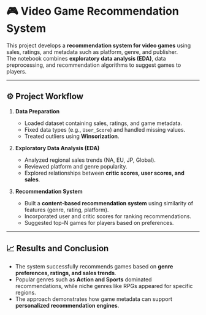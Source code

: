 # 🎮 Video Game Recommendation System

This project develops a **recommendation system for video games** using sales, ratings, and metadata such as platform, genre, and publisher.  
The notebook combines **exploratory data analysis (EDA)**, data preprocessing, and recommendation algorithms to suggest games to players.

---

## ⚙️ Project Workflow

1. **Data Preparation**  
   - Loaded dataset containing sales, ratings, and game metadata.  
   - Fixed data types (e.g., `User_Score`) and handled missing values.  
   - Treated outliers using **Winsorization**.  

2. **Exploratory Data Analysis (EDA)**  
   - Analyzed regional sales trends (NA, EU, JP, Global).  
   - Reviewed platform and genre popularity.  
   - Explored relationships between **critic scores, user scores, and sales**.  

3. **Recommendation System**  
   - Built a **content-based recommendation system** using similarity of features (genre, rating, platform).  
   - Incorporated user and critic scores for ranking recommendations.  
   - Suggested top-N games for players based on preferences.  

---

## 📈 Results and Conclusion

- The system successfully recommends games based on **genre preferences, ratings, and sales trends**.  
- Popular genres such as **Action and Sports** dominated recommendations, while niche genres like RPGs appeared for specific regions.  
- The approach demonstrates how game metadata can support **personalized recommendation engines**.
